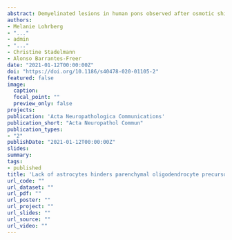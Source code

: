 ```yaml
---
abstract: Demyelinated lesions in human pons observed after osmotic shifts in serum have been referred to as central pontine myelinolysis (CPM). Astrocytic damage, which is prominent in neuroinflammatory diseases like neuromyelitis optica (NMO) and multiple sclerosis (MS), is considered the primary event during formation of CPM lesions. Although more data on the effects of astrocyte-derived factors on oligodendrocyte precursor cells (OPCs) and remyelination are emerging, still little is known about remyelination of lesions with primary astrocytic loss. In autopsy tissue from patients with CPM as well as in an experimental model, we were able to characterize OPC activation and differentiation. Injections of the thymidine-analogue BrdU traced the maturation of OPCs activated in early astrocyte-depleted lesions. We observed rapid activation of the parenchymal NG2+ OPC reservoir in experimental astrocyte-depleted demyelinated lesions, leading to extensive OPC proliferation. One week after lesion initiation, most parenchyma-derived OPCs expressed breast carcinoma amplified sequence-1 (BCAS1), indicating the transition into a pre-myelinating state. Cells derived from this early parenchymal response often presented a dysfunctional morphology with condensed cytoplasm and few extending processes, and were only sparsely detected among myelin-producing or mature oligodendrocytes. Correspondingly, early stages of human CPM lesions also showed reduced astrocyte numbers and non-myelinating BCAS1+ oligodendrocytes with dysfunctional morphology. In the rat model, neural stem cells (NSCs) located in the subventricular zone (SVZ) were activated while the lesion was already partially repopulated with OPCs, giving rise to nestin+ progenitors that generated oligodendroglial lineage cells in the lesion, which was successively repopulated with astrocytes and remyelinated. These nestin+ stem cell-derived progenitors were absent in human CPM cases, which may have contributed to the inefficient lesion repair. The present study points to the importance of astrocyte-oligodendrocyte interactions for remyelination, highlighting the necessity to further determine the impact of astrocyte dysfunction on remyelination inefficiency in demyelinating disorders including MS.
authors:
- Melanie Lohrberg
- "..."
- admin
- "..."
- Christine Stadelmann
- Alonso Barrantes-Freer
date: "2021-01-12T00:00:00Z"
doi: "https://doi.org/10.1186/s40478-020-01105-2"
featured: false
image:
  caption:
  focal_point: ""
  preview_only: false
projects:
publication: 'Acta Neuropathologica Communications'
publication_short: "Acta Neuropathol Commun"
publication_types:
- "2"
publishDate: "2021-01-12T00:00:00Z"
slides:
summary:
tags:
- published
title: 'Lack of astrocytes hinders parenchymal oligodendrocyte precursor cells from reaching a myelinating state in osmolyte-induced demyelination'
url_code: ""
url_dataset: ""
url_pdf: ""
url_poster: ""
url_project: ""
url_slides: ""
url_source: ""
url_video: ""
---
```

